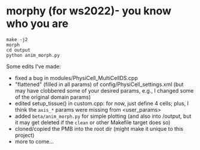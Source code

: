 # morphy (for ws2022)- you know who you are

```
make -j2
morph
cd output
python anim_morph.py
```

Some edits I've made:
* fixed a bug in modules/PhysiCell_MultiCellDS.cpp
* "flattened" (filled in all params) of config/PhysiCell_settings.xml (but may have clobbered some of your desired params, e.g., I changed some of the original domain params)
* edited setup_tissue() in custom.cpp: for now, just define 4 cells; plus, I think the `axis_*` params were missing from <user_params>
* added `beta/anim_morph.py` for simple plotting (and also into /output, but it may get deleted if the `clean` or other Makefile target does so)
* cloned/copied the PMB into the root dir (might make it unique to this project)
* more to come...
